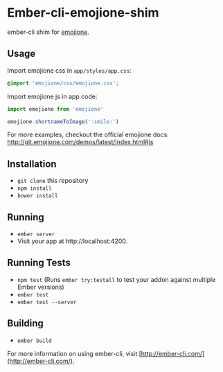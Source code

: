# Ember-cli-emojione-shim

ember-cli shim for [emojione](http://emojione.com/).

## Usage

Import emojione css in `app/styles/app.css`:
```css
@import 'emojione/css/emojione.css';
```

Import emojione js in app code:
```javascript
import emojione from 'emojione'

emojione.shortnameToImage(':smile:')
```

For more examples, checkout the official emojione docs:
http://git.emojione.com/demos/latest/index.html#js

## Installation

* `git clone` this repository
* `npm install`
* `bower install`

## Running

* `ember server`
* Visit your app at http://localhost:4200.

## Running Tests

* `npm test` (Runs `ember try:testall` to test your addon against multiple Ember versions)
* `ember test`
* `ember test --server`

## Building

* `ember build`

For more information on using ember-cli, visit [http://ember-cli.com/](http://ember-cli.com/).
